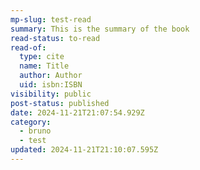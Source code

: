 ```yaml
---
mp-slug: test-read
summary: This is the summary of the book
read-status: to-read
read-of:
  type: cite
  name: Title
  author: Author
  uid: isbn:ISBN
visibility: public
post-status: published
date: 2024-11-21T21:07:54.929Z
category:
  - bruno
  - test
updated: 2024-11-21T21:10:07.595Z
---
```

